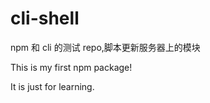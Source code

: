 # cli-shell

npm 和 cli 的测试 repo,脚本更新服务器上的模块

This is my first npm package!

It is just for learning.
